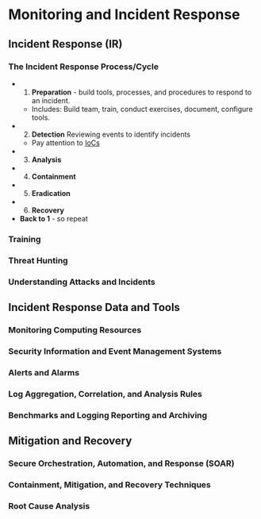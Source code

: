 # Monitoring and Incident Response

## Incident Response (IR)

### The Incident Response Process/Cycle
* 1. **Preparation** - build tools, processes, and procedures to respond to an incident.
  * Includes: Build team, train, conduct exercises, document, configure tools.
* 2. **Detection** Reviewing events to identify incidents
  * Pay attention to [IoCs](<malware-types#indicators-of-compromise-iocs>)
* 3. **Analysis**
* 4. **Containment**
* 5. **Eradication**
* 6. **Recovery**
* **Back to 1** - so repeat
### Training
### Threat Hunting
### Understanding Attacks and Incidents

## Incident Response Data and Tools
### Monitoring Computing Resources
### Security Information and Event Management Systems
### Alerts and Alarms
### Log Aggregation, Correlation, and Analysis Rules
### Benchmarks and Logging Reporting and Archiving

## Mitigation and Recovery
### Secure Orchestration, Automation, and Response (SOAR)
### Containment, Mitigation, and Recovery Techniques
### Root Cause Analysis
